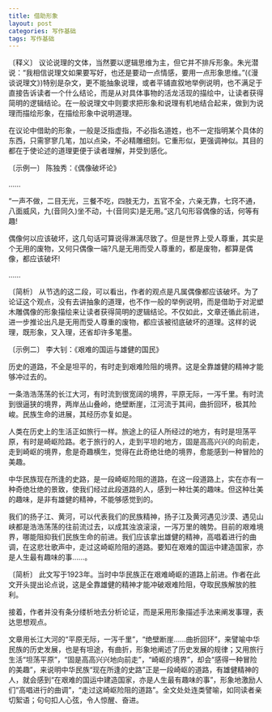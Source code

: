 ```yaml
---
title: 借助形象
layout: post
categories: 写作基础
tags: 写作基础
---
```


〔释义〕 议论说理的文体，当然要以逻辑思维为主，但它并不排斥形象。朱光潜说：“我相信说理文如果要写好，也还是要动一点情感，要用一点形象思维。”(《漫谈说理文》)特别是杂文，更不能抽象说理，或者平铺直叙地举例说明，也不满足于直接告诉读者一个什么结论，而是从对具体事物的活龙活现的描绘中，让读者获得简明的逻辑结论。在一般说理文中则要求把形象和说理有机地结合起来，做到为说理而描绘形象，在描绘形象中说明道理。

在议论中借助的形象，一般是泛指虚指，不必指名道姓，也不一定指明某个具体的东西，只需寥寥几笔，加以点染，不必精雕细刻。它重形似，更强调神似。其目的都在于使论述的道理更便于读者理解，并受到感化。

〔示例一〕 陈独秀：《偶像破坏论》

……

“一声不做，二目无光，三餐不吃，四肢无力，五官不全，六亲无靠，七窍不通，八面威风，九(音同久)坐不动，十(音同实)是无用。”这几句形容偶像的话，何等有趣!

偶像何以应该破坏，这几句话可算说得淋漓尽致了。但是世界上受人尊重，其实是个无用的废物，又何只偶像一端?凡是无用而受人尊重的，都是废物，都算是偶像，都应该破坏!

……

〔简析〕 从节选的这二段，可以看出，作者的观点是凡属偶像都应该破坏。为了论证这个观点，没有去讲抽象的道理，也不作一般的举例说明，而是借助于对泥塑木雕偶像的形象描绘来让读者获得简明的逻辑结论。不仅如此，文章还循此前进，进一步推论出凡是无用而受人尊重的废物，都应该被彻底破坏的道理。这样的说理，既形象，又入理，还省却许多笔墨。

〔示例二〕 李大钊：《艰难的国运与雄健的国民》

历史的道路，不全是坦平的，有时走到艰难险阻的境界。这是全靠雄健的精神才能够冲过去的。

一条浩浩荡荡的长江大河，有时流到很宽阔的境界，平原无际，一泻千里。有时流到很逼狭的境界，两岸丛山叠岭，绝壁断崖，江河流于其间，曲折回环，极其险峻。民族生命的进展，其经历亦复如是。

人类在历史上的生活正如旅行一样。旅途上的征人所经过的地方，有时是坦荡平原，有时是崎岖险路。老于旅行的人，走到平坦的地方，固是高高兴兴的向前走，走到崎岖的境界，愈是奇趣横生，觉得在此奇绝壮绝的境界，愈能感到一种冒险的美趣。

中华民族现在所逢的史路，是一段崎岖险阻的道路，在这一段道路上，实在亦有一种奇绝壮绝的景致，使我们经过此段道路的人，感到一种壮美的趣味。但这种壮美的趣味，是非有雄健的精神，不能够感觉到的。

我们的扬子江、黄河，可以代表我们的民族精神，扬子江及黄河遇见沙漠、遇见山峡都是浩浩荡荡的往前流过去，以成其浊浪滚滚，一泻万里的魄势。目前的艰难境界，哪能阻抑我们民族生命的前进。我们应该拿出雄健的精神，高唱着进行的曲调，在这悲壮歌声中，走过这崎岖险阻的道路。要知在艰难的国运中建造国家，亦是人生最有趣味的事……。

〔简析〕 此文写于1923年。当时中华民族正在艰难崎岖的道路上前进。作者在此文开头提出论点说，这是全靠雄健的精神才能冲破艰难险阻，夺取民族解放的胜利。

接着，作者并没有条分缕析地去分析论证，而是采用形象描述手法来阐发事理，表达思想观点。

文章用长江大河的“平原无际，一泻千里”，“绝壁断崖……曲折回环”，来譬喻中华民族的历史发展，也是有坦途，有曲折，形象地阐述了历史发展的规律；又用旅行生活“坦荡平原”，“固是高高兴兴地向前走”，“崎岖的境界”，却会“感得一种冒险的美趣”，来说明中华民族“现在所逢的史路”正是一段崎岖的道路，有雄健精神的人，就会感到“在艰难的国运中建造国家，亦是人生最有趣味的事”，形象地激励人们“高唱进行的曲调”，“走过这崎岖险阻的道路”。全文处处连类譬喻，如同读者亲切絮语；句句扣人心弦，令人惊醒、奋进。 